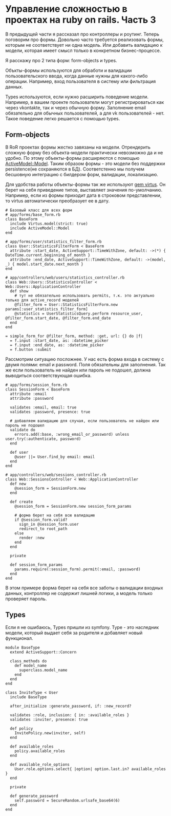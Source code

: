# Управление сложностью в проектах на ruby on rails. Часть 3

В предыдущей части я рассказал про контроллеры и роутинг. Теперь поговорим про формы.
Довольно часто требуется реализовать формы, которым не соответствует ни одна модель. Или добавить валидацию к модели, которая имеет смысл только в конкретном бизнес-процессе. 

Я расскажу про 2 типа форм: form-objects и types.

Объкты-формы используются для обработи и валидации пользовательского ввода, когда данные нужны для какого-либо операции. Например, вход пользователя в систему или фильтрация данных.

Types используются, если нужно расширить поведение модели. Например, в вашем проекте пользователи могут регистрироваться как через vkontakte, так и через обычную форму. Заполнение email обязательно для обычных пользователей, а для vk пользователей - нет. Такое поведение легко решается с помощью types.

## Form-objects

В RoR проектах формы жестко завязаны на модели. Отрендерить сложную форму без объекта-модели практически невозможно да и не удобно. По этому объекты-формы расширяются с помощью [ActiveModel::Model](http://api.rubyonrails.org/classes/ActiveModel/Model.html). Таким образом формы - это модели без поддержки persistence(не сохраняются в БД). Соответстенно мы получем бесшовную интеграцию с билдером форм, валидации, локализацию.

Для удобства работы объекты-формы так же используют [gem virtus](https://github.com/solnic/virtus). 
Он берет на себя приведение типов, выставляет значения по-умолчанию.
Например, если из формы приходит дата в строковом представлении, то virtus автоматически преобразует ее в дату.

```
# Базовый класс для всех форм
# app/forms/base_form.rb
class BaseForm
  include Virtus.model(strict: true)
  include ActiveModel::Model
end

# app/forms/user/statistics_filter_form.rb
class User::StatisticsFilterForm < BaseForm
  attribute :start_date, ActiveSupport::TimeWithZone, default: ->(*) { DateTime.current.beginning_of_month }
  attribute :end_date, ActiveSupport::TimeWithZone, default: ->(model, _) { model.start_date.next_month }
end

# app/controllers/web/users/statistics_controller.rb
class Web::Users::StatisticsController < Web::Users::ApplicationController
  def show
    # тут не обязательно использовать permits, т.к. это актуально только для active_record моделей
    @filter_form = User::StatisticsFilterForm.new params[:user_statistics_filter_form]
    @statistics = UserStatisticsQuery.perform resource_user, @filter_form.start_date, @filter_form.end_date
  end
end

= simple_form_for @filter_form, method: :get, url: {} do |f|
  = f.input :start_date, as: :datetime_picker
  = f.input :end_date, as: :datetime_picker
  = f.button :submit
```

Рассмотрим ситуацию посложнее. У нас есть форма входа в систему с двумя полями: email и password. Поля обязательны для заполнения. Так же если пользователь не найден или пароль не подошел, должна выводиться соответствующая ошибка.

```
# app/forms/session_form.rb
class SessionForm < BaseForm
  attribute :email
  attribute :password

  validates :email, email: true
  validates :password, presence: true

  # добавляем валидацию для случая, если пользователь не найден или пароль не подошел
  validate do
    errors.add(:base, :wrong_email_or_password) unless user.try(:authenticate, password)
  end

  def user
    @user ||= User.find_by email: email
  end
end

# app/controllers/web/sessions_controller.rb
class Web::SessionsController < Web::ApplicationController
  def new
    @session_form = SessionForm.new
  end

  def create
    @session_form = SessionForm.new session_form_params

    # форма берет на себя всю валидацию
    if @session_form.valid?
      sign_in @session_form.user
      redirect_to root_path
    else
      render :new
    end
  end
  
  private
  
  def session_form_params
    params.require(:session_form).permit(:email, :password)
  end
end
```

В этом примере форма берет на себя все заботы о валидации входных данных, контроллер не содержит лишней логики, а модель только проверяет пароль.

## Types

Если я не ошибаюсь, Types пришли из symfony. Type - это наследник модели, который выдает себя за родителя и добавляет новый функционал.

```
module BaseType
  extend ActiveSupport::Concern

  class_methods do
    def model_name
      superclass.model_name
    end
  end
end

class InviteType < User
  include BaseType

  after_initialize :generate_password, if: :new_record?

  validates :role, inclusion: { in: :available_roles }
  validates :inviter, presence: true

  def policy
    InvitePolicy.new(inviter, self)
  end

  def available_roles
    policy.available_roles
  end

  def available_role_options
    User.role.options.select{ |option| option.last.in? available_roles }
  end

  private

  def generate_password
    self.password = SecureRandom.urlsafe_base64(6)
  end
end
```

